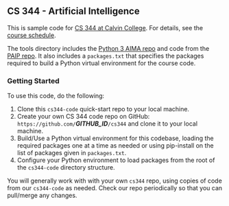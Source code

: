 ## CS 344 - Artificial Intelligence

This is sample code for
[CS 344 at Calvin College](https://cs.calvin.edu/courses/cs/344/kvlinden).
For details, see the
[course schedule](https://cs.calvin.edu/courses/cs/336/kvlinden/schedule.html).

The tools directory includes the
[Python 3 AIMA repo](https://github.com/aimacode/aima-python)
and code from the [PAIP repo](https://github.com/norvig/paip-lisp).
It also includes a `packages.txt` that specifies the packages required
to build a Python virtual environment for the course code.

### Getting Started

To use this code, do the following:
1. Clone this `cs344-code` quick-start repo to your local machine.
2. Create your own CS 344 code repo on GitHub:
`https://github.com/`***GITHUB_ID***`/cs344` and clone it to your local
machine.
3. Build/Use a Python virtual environment for this codebase, loading the
required packages one at a time as needed or using pip-install on the list of
packages given in `packages.txt`.
4. Configure your Python environment to load packages from the root of the
`cs344-code` directory structure.

You will generally work with with your own `cs344` repo, using copies of
code from our `cs344-code` as needed. Check our repo periodically
so that you can pull/merge any changes.
